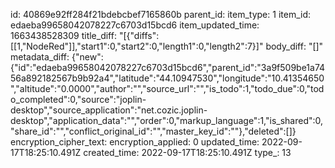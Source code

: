 id: 40869e92ff284f21bdebcbef7165860b
parent_id: 
item_type: 1
item_id: edaeba99658042078227c6703d15bcd6
item_updated_time: 1663438528309
title_diff: "[{\"diffs\":[[1,\"NodeRed\"]],\"start1\":0,\"start2\":0,\"length1\":0,\"length2\":7}]"
body_diff: "[]"
metadata_diff: {"new":{"id":"edaeba99658042078227c6703d15bcd6","parent_id":"3a9f509be1a7456a892182567b9b92a4","latitude":"44.10947530","longitude":"10.41354650","altitude":"0.0000","author":"","source_url":"","is_todo":1,"todo_due":0,"todo_completed":0,"source":"joplin-desktop","source_application":"net.cozic.joplin-desktop","application_data":"","order":0,"markup_language":1,"is_shared":0,"share_id":"","conflict_original_id":"","master_key_id":""},"deleted":[]}
encryption_cipher_text: 
encryption_applied: 0
updated_time: 2022-09-17T18:25:10.491Z
created_time: 2022-09-17T18:25:10.491Z
type_: 13